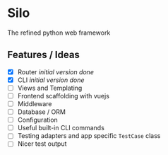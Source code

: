 # Silo

The refined python web framework

## Features / Ideas
- [x] Router _initial version done_
- [x] CLI _initial version done_
- [ ] Views and Templating
- [ ] Frontend scaffolding with vuejs
- [ ] Middleware
- [ ] Database / ORM
- [ ] Configuration
- [ ] Useful built-in CLI commands
- [ ] Testing adapters and app specific `TestCase` class
- [ ] Nicer test output